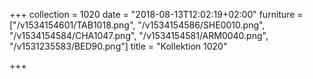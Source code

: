 +++
collection = 1020
date = "2018-08-13T12:02:19+02:00"
furniture = ["/v1534154601/TAB1018.png", "/v1534154586/SHE0010.png", "/v1534154584/CHA1047.png", "/v1534154581/ARM0040.png", "/v1531235583/BED90.png"]
title = "Kollektion 1020"

+++
